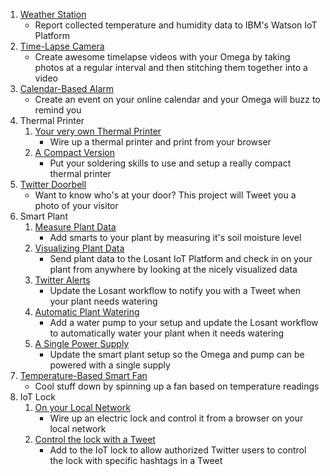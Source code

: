 1. [Weather Station](#weather-station)
	* Report collected temperature and humidity data to IBM's Watson IoT Platform
1. [Time-Lapse Camera](#timelapse-camera)
	* Create awesome timelapse videos with your Omega by taking photos at a regular interval and then stitching them together into a video
1. [Calendar-Based Alarm](#calendar-alarm)
	* Create an event on your online calendar and your Omega will buzz to remind you
1. Thermal Printer
	1. [Your very own Thermal Printer](#thermal-printer-p1)
		* Wire up a thermal printer and print from your browser
	1. [A Compact Version](#thermal-printer-p2)
		* Put your soldering skills to use and setup a really compact thermal printer
1. [Twitter Doorbell](#smart-doorbell)
	* Want to know who's at your door? This project will Tweet you a photo of your visitor
1. Smart Plant
	1. [Measure Plant Data](#smart-plant-p1)
		* Add smarts to your plant by measuring it's soil moisture level
	1. [Visualizing Plant Data](#smart-plant-p2)
		* Send plant data to the Losant IoT Platform and check in on your plant from anywhere by looking at the nicely visualized data
	1. [Twitter Alerts](#smart-plant-p3)
		* Update the Losant workflow to notify you with a Tweet when your plant needs watering
	1. [Automatic Plant Watering](#smart-plant-p4)
		* Add a water pump to your setup and update the Losant workflow to automatically water your plant when it needs watering
	1. [A Single Power Supply](#smart-plant-p5)
		* Update the smart plant setup so the Omega and pump can be powered with a single supply
1. [Temperature-Based Smart Fan](#smart-fan)
	* Cool stuff down by spinning up a fan based on temperature readings
1. IoT Lock
	1. [On your Local Network](#internet-lock-p1)
		* Wire up an electric lock and control it from a browser on your local network
	1. [Control the lock with a Tweet](#internet-lock-p2)
		* Add to the IoT lock to allow authorized Twitter users to control the lock with specific hashtags in a Tweet
